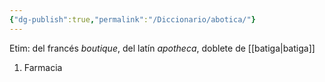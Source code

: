 ```yaml
---
{"dg-publish":true,"permalink":"/Diccionario/abotica/"}
---
```


Etim: del francés *boutique*, del latín *apotheca*, doblete de [[batiga\|batiga]]
1. Farmacia